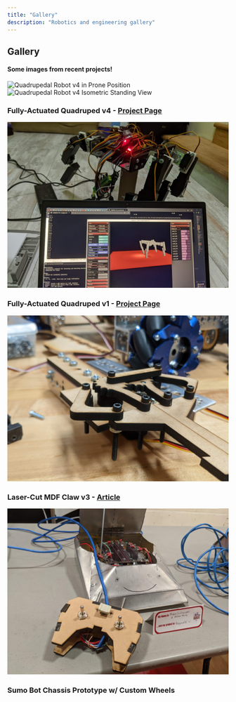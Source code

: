 ```yaml
---
title: "Gallery"
description: "Robotics and engineering gallery"
---
```


## Gallery

#### Some images from recent projects!

<div class="fullimg m-5 text-center">
    <!-- <img src="media/quadruped_v3.jpg" alt="Quadrupedal Robot v4"> -->

<img src="media/quad_canon_prone.JPG" alt="Quadrupedal Robot v4 in Prone Position">

<img src="media/quad_canon_iso.JPG" alt="Quadrupedal Robot v4 Isometric Standing View">

### Fully-Actuated Quadruped v4 - <span class="link">[Project Page](/robotics/quadruped)</span>

</div>

<div class="fullimg m-5 text-center">
    <img src="media/quadruped_v1_control.jpg" alt="Quadrupedal Robot v1">

### Fully-Actuated Quadruped v1 - <span class="link">[Project Page](/robotics/quadruped)</span>

</div>

<div class="fullimg m-5 text-center">
    <img src="media/laser-cut_mdf_claw_v3.jpg" alt="Laser-Cut MDF Claw v3">

### Laser-Cut MDF Claw v3 - <span class="link">[Article](/articles_todo/intake)</span>

</div>

<div class="fullimg m-5 text-center">
    <img src="media/sumo_bot.jpg" alt="Sumo Bot Chassis Prototype">

### Sumo Bot Chassis Prototype w/ Custom Wheels
